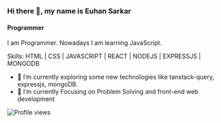 ### Hi there 👋, my name is Euhan Sarkar
#### Programmer

I am Programmer. Nowadays I am learning JavaScript. 

Skills: HTML | CSS | JAVASCRIPT | REACT | NODEJS | EXPRESSJS | MONGODB

- 🔭 I’m currently exploring some new technologies like tanstack-query, expressjs, mongoDB.
- 🌱 I’m currently Focusing on Problem Solving and front-end web development



![Profile views](https://gpvc.arturio.dev/euhansarkar)  
